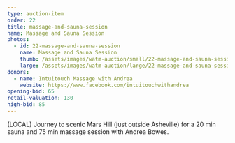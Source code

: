 ```yaml
---
type: auction-item
order: 22
title: massage-and-sauna-session
name: Massage and Sauna Session
photos:
  - id: 22-massage-and-sauna-session
    name: Massage and Sauna Session
    thumb: /assets/images/watm-auction/small/22-massage-and-sauna-session.png
    large: /assets/images/watm-auction/large/22-massage-and-sauna-session.png
donors:
  - name: Intuitouch Massage with Andrea
    website: https://www.facebook.com/intuitouchwithandrea
opening-bid: 65
retail-valuation: 130
high-bid: 85
---
```


(LOCAL) Journey to scenic Mars Hill (just outside Asheville) for a 20 min sauna and 75 min massage session with Andrea Bowes.
